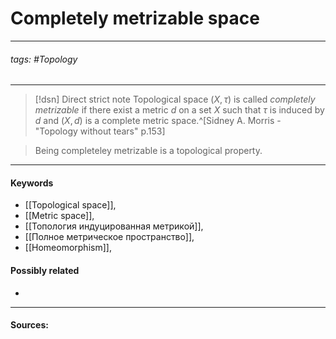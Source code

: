 # Completely metrizable space
***
###### tags: #Topology 
***
>[!dsn] Direct strict note
>Topological space $(X,\tau)$ is called *completely metrizable* if there exist a metric $d$ on a set $X$ such that $\tau$ is induced by $d$ and $(X,d)$ is a complete metric space.^[Sidney A. Morris - "Topology without tears" p.153]

>Being completeley metrizable is a topological property.
***
#### Keywords
- [[Topological space]],
- [[Metric space]],
- [[Топология индуцированная метрикой]],
- [[Полное метрическое пространство]],
- [[Homeomorphism]],
#### Possibly related
- 
***
#### Sources: